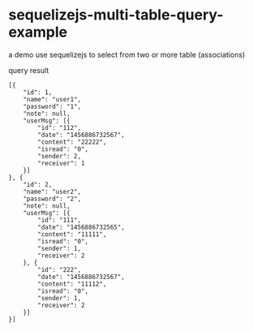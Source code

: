 # sequelizejs-multi-table-query-example
a demo use sequelizejs to select from two or more table (associations)


query result

```
[{
	"id": 1,
	"name": "user1",
	"password": "1",
	"note": null,
	"userMsg": [{
		"id": "112",
		"date": "1456886732567",
		"content": "22222",
		"isread": "0",
		"sender": 2,
		"receiver": 1
	}]
}, {
	"id": 2,
	"name": "user2",
	"password": "2",
	"note": null,
	"userMsg": [{
		"id": "111",
		"date": "1456886732565",
		"content": "11111",
		"isread": "0",
		"sender": 1,
		"receiver": 2
	}, {
		"id": "222",
		"date": "1456886732567",
		"content": "11112",
		"isread": "0",
		"sender": 1,
		"receiver": 2
	}]
}]
```
